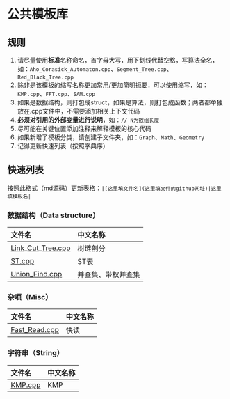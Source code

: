 # 公共模板库
## 规则
1. 请尽量使用**标准**名称命名，首字母大写，用下划线代替空格，写算法全名，如：`Aho_Corasick_Automaton.cpp`、`Segment_Tree.cpp`、`Red_Black_Tree.cpp`
2. 除非是该模板的缩写名称更加常用/更加简明扼要，可以使用缩写，如：`KMP.cpp`、`FFT.cpp`、`SAM.cpp`
3. 如果是数据结构，则打包成struct，如果是算法，则打包成函数；两者都单独放在.cpp文件中，不需要添加相关上下文代码
4. **必须对引用的外部变量进行说明**，如：`// N为数组长度`
5. 尽可能在关键位置添加注释来解释模板的核心代码
6. 如果新增了模板分类，请创建子文件夹，如：`Graph`、`Math`、`Geometry`
7. 记得更新快速列表（按照字典序）
## 快速列表
按照此格式（md源码）更新表格：`|[这里填文件名](这里填文件的github网址)|这里填模板名|`
### 数据结构（Data structure）
|文件名|中文名称|
|:----|:----|
|[Link_Cut_Tree.cpp](https://github.com/SZTU-AtDawn/Template/blob/main/Data%20structure/Link_Cut_Tree.cpp)|树链剖分|
|[ST.cpp](https://github.com/SZTU-AtDawn/Template/blob/main/Data%20structure/ST.cpp)|ST表|
|[Union_Find.cpp](https://github.com/SZTU-AtDawn/Template/blob/main/Data%20structure/Union_Find.cpp)|并查集、带权并查集|
### 杂项（Misc）
|文件名|中文名称|
|:----|:----|
|[Fast_Read.cpp](https://github.com/SZTU-AtDawn/Template/blob/main/Misc/Fast_Read.cpp)|快读|
### 字符串（String）
|文件名|中文名称|
|:----|:----|
|[KMP.cpp](https://github.com/SZTU-AtDawn/Template/blob/main/String/KMP.cpp)|KMP|
